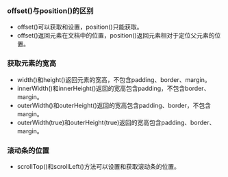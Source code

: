 ### offset()与position()的区别
* offset()可以获取和设置，position()只能获取。
* offset()返回元素在文档中的位置，position()返回元素相对于定位父元素的位置。

### 获取元素的宽高
* width()和height()返回元素的宽高，不包含padding、border、margin。
* innerWidth()和innerHeight()返回的宽高包含padding，不包含border、margin。
* outerWidth()和outerHeight()返回的宽高包含padding、border，不包含margin。
* outerWidth(true)和outerHeight(true)返回的宽高包含padding、border、margin。

### 滚动条的位置
* scrollTop()和scrollLeft()方法可以设置和获取滚动条的位置。

